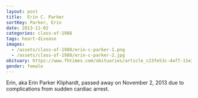 ```yaml
---
layout: post
title:  Erin C. Parker
sortKey: Parker, Erin
date: 2013-11-02
categories: class-of-1988
tags: heart-disease
images:
  - /assets/class-of-1988/erin-c-parker-1.png
  - /assets/class-of-1988/erin-c-parker-2.jpg
obituary: https://www.fhtimes.com/obituaries/article_c23fe53c-4af7-11e3-b5c5-0019bb30f31a.html
gender: female
---
```

Erin, aka Erin Parker Kliphardt, passed away on November 2, 2013 due to complications from sudden cardiac arrest.

